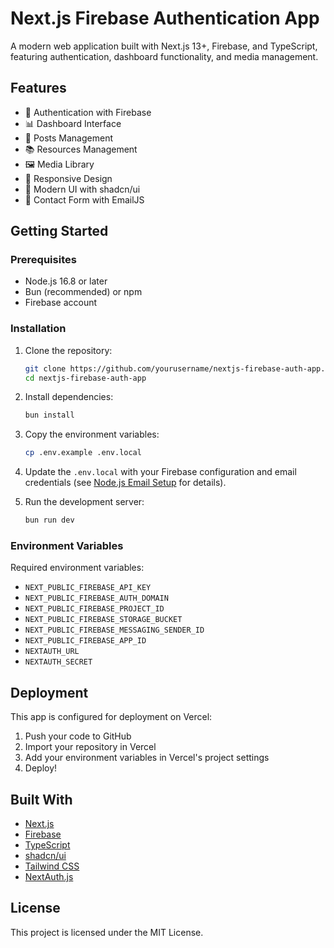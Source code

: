 # Next.js Firebase Authentication App

A modern web application built with Next.js 13+, Firebase, and TypeScript, featuring authentication, dashboard functionality, and media management.

## Features

- 🔐 Authentication with Firebase
- 📊 Dashboard Interface
- 📝 Posts Management
- 📚 Resources Management
- 🖼️ Media Library
- 📱 Responsive Design
- 🎨 Modern UI with shadcn/ui
- 📧 Contact Form with EmailJS

## Getting Started

### Prerequisites

- Node.js 16.8 or later
- Bun (recommended) or npm
- Firebase account

### Installation

1. Clone the repository:
   ```bash
   git clone https://github.com/yourusername/nextjs-firebase-auth-app.git
   cd nextjs-firebase-auth-app
   ```

2. Install dependencies:
   ```bash
   bun install
   ```

3. Copy the environment variables:
   ```bash
   cp .env.example .env.local
   ```

4. Update the `.env.local` with your Firebase configuration and email credentials (see [Node.js Email Setup](docs/nodejs-email-setup.md) for details).

5. Run the development server:
   ```bash
   bun run dev
   ```

### Environment Variables

Required environment variables:

- `NEXT_PUBLIC_FIREBASE_API_KEY`
- `NEXT_PUBLIC_FIREBASE_AUTH_DOMAIN`
- `NEXT_PUBLIC_FIREBASE_PROJECT_ID`
- `NEXT_PUBLIC_FIREBASE_STORAGE_BUCKET`
- `NEXT_PUBLIC_FIREBASE_MESSAGING_SENDER_ID`
- `NEXT_PUBLIC_FIREBASE_APP_ID`
- `NEXTAUTH_URL`
- `NEXTAUTH_SECRET`

## Deployment

This app is configured for deployment on Vercel:

1. Push your code to GitHub
2. Import your repository in Vercel
3. Add your environment variables in Vercel's project settings
4. Deploy!

## Built With

- [Next.js](https://nextjs.org/)
- [Firebase](https://firebase.google.com/)
- [TypeScript](https://www.typescriptlang.org/)
- [shadcn/ui](https://ui.shadcn.com/)
- [Tailwind CSS](https://tailwindcss.com/)
- [NextAuth.js](https://next-auth.js.org/)

## License

This project is licensed under the MIT License.
